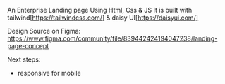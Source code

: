 
An Enterprise Landing page Using Html, Css & JS
It is built with tailwind[https://tailwindcss.com/] & daisy UI[https://daisyui.com/]

Design Source on Figma: https://www.figma.com/community/file/839442424194047238/landing-page-concept

Next steps: 
- responsive for mobile
